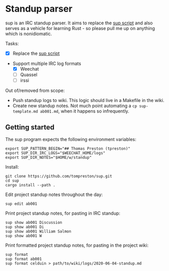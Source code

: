 # Standup parser
sup is an IRC standup parser. It aims to replace the
[sup script](https://github.com/tompreston/dotfiles/blob/426d3bb430830fd4423e768f29eac9cdbd88115d/local/bin/sup)
and also serves as a vehicle for learning Rust - so please pull me up on
anything which is nonidiomatic.

Tasks:
- [x] Replace the [sup script](https://github.com/tompreston/dotfiles/blob/master/local/bin/sup)
- Support multiple IRC log formats
    - [x] Weechat
    - [ ] Quassel
    - [ ] irssi

Out of/removed from scope:
- Push standup logs to wiki. This logic should live in a Makefile in the wiki.
- Create new standup notes. Not much point automating a `cp sup-template.md
  ab001.md`, when it happens so infrequently.

## Getting started
The sup program expects the following environment variables:

	export SUP_PATTERN_BEGIN="## Thomas Preston (tpreston)"
	export SUP_DIR_IRC_LOGS="$WEECHAT_HOME/logs"
	export SUP_DIR_NOTES="$HOME/w/standup"

Install:

	git clone https://github.com/tompreston/sup.git
	cd sup
	cargo install --path .

Edit project standup notes throughout the day:
	
	sup edit ab001

Print project standup notes, for pasting in IRC standup:

	sup show ab001 Discussion
	sup show ab001 Di
	sup show ab001 William Salmon
	sup show ab001 W

Print formatted project standup notes, for pasting in the project wiki:

	sup format
	sup format ab001
	sup format celduin > path/to/wiki/logs/2020-06-04-standup.md
